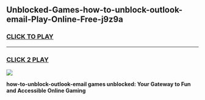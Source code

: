 
## Unblocked-Games-how-to-unblock-outlook-email-Play-Online-Free-j9z9a
<h3>
<a href="https://premium76.site?title=how-to-unblock-outlook-email&ref=26A">CLICK TO PLAY</a></h3>
<hr>

<h3>
<a href="https://premium76.site?title=how-to-unblock-outlook-email&ref=26A">CLICK 2 PLAY</a>
  
</h3>

<a href="https://premium76.site?title=how-to-unblock-outlook-email&ref=26A"><img src="https://clearcache.store/games.png"></a>


**how-to-unblock-outlook-email games unblocked: Your Gateway to Fun and Accessible Online Gaming**
